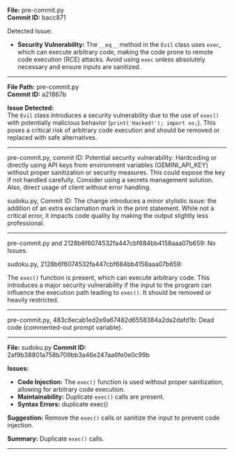 **File:** pre-commit.py  
**Commit ID:** bacc871  

Detected Issue:  
- **Security Vulnerability:** The `__eq__` method in the `Evil` class uses `exec`, which can execute arbitrary code, making the code prone to remote code execution (RCE) attacks. Avoid using `exec` unless absolutely necessary and ensure inputs are sanitized.  



-------------------------------------------------------------

**File Path:** pre-commit.py  
**Commit ID:** a21867b  

**Issue Detected:**  
The `Evil` class introduces a security vulnerability due to the use of `exec()` with potentially malicious behavior (`print('Hacked!'); import os;`). This poses a critical risk of arbitrary code execution and should be removed or replaced with safe alternatives.

-------------------------------------------------------------

pre-commit.py, commit ID: Potential security vulnerability: Hardcoding or directly using API keys from environment variables (GEMINI_API_KEY) without proper sanitization or security measures. This could expose the key if not handled carefully. Consider using a secrets management solution. Also, direct usage of client without error handling.

sudoku.py, Commit ID: The change introduces a minor stylistic issue: the addition of an extra exclamation mark in the print statement. While not a critical error, it impacts code quality by making the output slightly less professional.


-------------------------------------------------------------

pre-commit.py and 2128b6f6074532fa447cbf684bb4158aaa07b659: No Issues.

sudoku.py, 2128b6f6074532fa447cbf684bb4158aaa07b659:

The `exec()` function is present, which can execute arbitrary code. This introduces a major security vulnerability if the input to the program can influence the execution path leading to `exec()`. It should be removed or heavily restricted.


-------------------------------------------------------------

pre-commit.py, 483c6ecab1ed2e9a67482d6558384a2da2dafd1b: Dead code (commented-out prompt variable).


-------------------------------------------------------------

**File:** sudoku.py
**Commit ID:** 2af9b38801a758b709bb3a46e247aa6fe0e0c99b

**Issues:**

*   **Code Injection:** The `exec()` function is used without proper sanitization, allowing for arbitrary code execution.
*   **Maintainability:** Duplicate `exec()` calls are present.
*   **Syntax Errors:** duplicate exec()

**Suggestion:** Remove the `exec()` calls or sanitize the input to prevent code injection.

**Summary:** Duplicate `exec()` calls.



-------------------------------------------------------------

